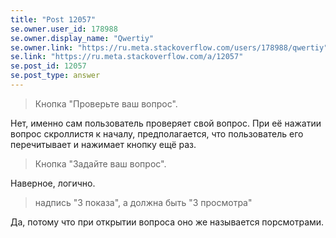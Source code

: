 ```yaml
---
title: "Post 12057"
se.owner.user_id: 178988
se.owner.display_name: "Qwertiy"
se.owner.link: "https://ru.meta.stackoverflow.com/users/178988/qwertiy"
se.link: "https://ru.meta.stackoverflow.com/a/12057"
se.post_id: 12057
se.post_type: answer
---
```

<blockquote>
<p>Кнопка &quot;Проверьте ваш вопрос&quot;.</p>
</blockquote>
<p>Нет, именно сам пользователь проверяет свой вопрос. При её нажатии вопрос скроллистя к началу, предполагается, что пользователь его перечитывает и нажимает кнопку ещё раз.</p>
<blockquote>
<p>Кнопка &quot;Задайте ваш вопрос&quot;.</p>
</blockquote>
<p>Наверное, логично.</p>
<blockquote>
<p>надпись &quot;3 показа&quot;, а должна быть &quot;3 просмотра&quot;</p>
</blockquote>
<p>Да, потому что при открытии вопроса оно же называется порсмотрами.</p>
